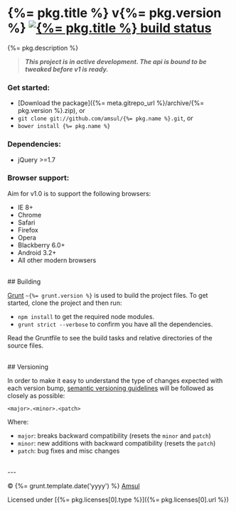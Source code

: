 # {%= pkg.title %} v{%= pkg.version %} [![{%= pkg.title %} build status](https://travis-ci.org/amsul/shadow-ui.png)](https://travis-ci.org/amsul/shadow-ui)

{%= pkg.description %}

> _**This project is in active development. The api is bound to be tweaked before v1 is ready.**_


### Get started:

- [Download the package]({%= meta.gitrepo_url %}/archive/{%= pkg.version %}.zip), or
- `git clone git://github.com/amsul/{%= pkg.name %}.git`, or
- `bower install {%= pkg.name %}`


### Dependencies:

- jQuery >=1.7


### Browser support:

Aim for v1.0 is to support the following browsers:

- IE 8+
- Chrome
- Safari
- Firefox
- Opera
- Blackberry 6.0+
- Android 3.2+
- All other modern browsers


<br>
## Building

[Grunt](http://gruntjs.com/) `~{%= grunt.version %}` is used to build the project files. To get started, clone the project and then run:

- `npm install` to get the required node modules.
- `grunt strict --verbose` to confirm you have all the dependencies.


Read the Gruntfile to see the build tasks and relative directories of the source files.



<br>
## Versioning

In order to make it easy to understand the type of changes expected with each version bump, [semantic versioning guidelines](http://semver.org/) will be followed as closely as possible:

`<major>.<minor>.<patch>`

Where:

- `major`: breaks backward compatibility (resets the `minor` and `patch`)
- `minor`: new additions with backward compatibility (resets the `patch`)
- `patch`: bug fixes and misc changes



<br>
---

© {%= grunt.template.date('yyyy') %} [Amsul](http://twitter.com/amsul_)

Licensed under [{%= pkg.licenses[0].type %}]({%= pkg.licenses[0].url %})

